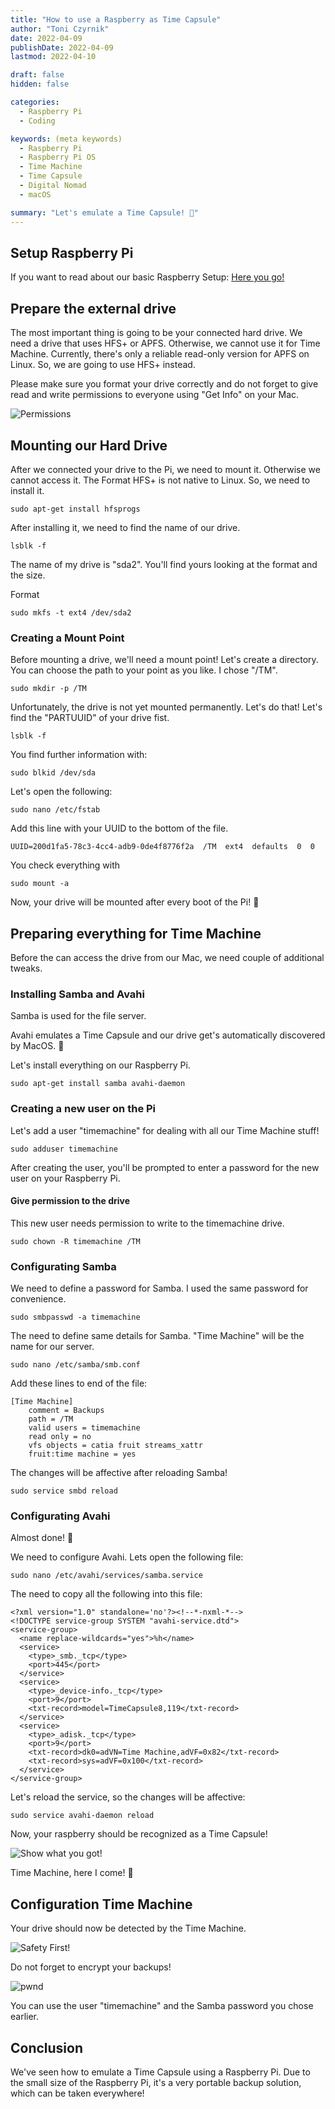 ```yaml
---
title: "How to use a Raspberry as Time Capsule"
author: "Toni Czyrnik"
date: 2022-04-09
publishDate: 2022-04-09
lastmod: 2022-04-10

draft: false
hidden: false

categories:
  - Raspberry Pi
  - Coding

keywords: (meta keywords)
  - Raspberry Pi
  - Raspberry Pi OS
  - Time Machine
  - Time Capsule
  - Digital Nomad
  - macOS

summary: "Let's emulate a Time Capsule! 🚀"
---
```



## Setup Raspberry Pi

If you want to read about our basic Raspberry Setup: [Here you go!](https://czyrnik.me/blog/how-to-set-up-a-raspberry-pi/)
	
## Prepare the external drive

The most important thing is going to be your connected hard drive. We need a drive that uses HFS+ or APFS. Otherwise, we cannot use it for Time Machine. Currently, there's only a reliable read-only version for APFS on Linux. So, we are going to use HFS+ instead. 

Please make sure you format your drive correctly and do not forget to give read and write permissions to everyone using "Get Info" on your Mac.

![Permissions](./permissions.png)

## Mounting our Hard Drive

After we connected your drive to the Pi, we need to mount it. Otherwise we cannot access it. The Format HFS+ is not native to Linux. So, we need to install it.

	sudo apt-get install hfsprogs

After installing it, we need to find the name of our drive.
	
	lsblk -f

The name of my drive is "sda2". You'll find yours looking at the format and the size.

Format

	sudo mkfs -t ext4 /dev/sda2

### Creating a Mount Point

Before mounting a drive, we'll need a mount point! Let's create a directory. You can choose the path to your point as you like. I chose "/TM".

	sudo mkdir -p /TM

Unfortunately, the drive is not yet mounted permanently. Let's do that! Let's find the "PARTUUID" of your drive fist. 

	lsblk -f

You find further information with:

	sudo blkid /dev/sda
	
Let's open the following:

	sudo nano /etc/fstab

Add this line with your UUID to the bottom of the file.

	UUID=200d1fa5-78c3-4cc4-adb9-0de4f8776f2a  /TM  ext4  defaults  0  0

You check everything with
	
	sudo mount -a

Now, your drive will be mounted after every boot of the Pi! 🤯

## Preparing everything for Time Machine

Before the can access the drive from our Mac, we need couple of additional tweaks.

### Installing Samba and Avahi

Samba is used for the file server. 

Avahi emulates a Time Capsule and our drive get's automatically discovered by MacOS. 🔎

Let's install everything on our Raspberry Pi.

	sudo apt-get install samba avahi-daemon

### Creating a new user on the Pi

Let's add a user "timemachine" for dealing with all our Time Machine stuff! 

	sudo adduser timemachine

After creating the user, you'll be prompted to enter a password for the new user on your Raspberry Pi.

#### Give permission to the drive

This new user needs permission to write to the timemachine drive.

	sudo chown -R timemachine /TM

### Configurating Samba

We need to define a password for Samba. I used the same password for convenience.

	sudo smbpasswd -a timemachine

The need to define same details for Samba. "Time Machine" will be the name for our server. 

	sudo nano /etc/samba/smb.conf

Add these lines to end of the file:

	[Time Machine]
		comment = Backups
		path = /TM
		valid users = timemachine
		read only = no
		vfs objects = catia fruit streams_xattr
		fruit:time machine = yes
 
The changes will be affective after reloading Samba!

	sudo service smbd reload

### Configurating Avahi

Almost done! 🙂

We need to configure Avahi. Lets open the following file:

	sudo nano /etc/avahi/services/samba.service

The need to copy all the following into this file:

	<?xml version="1.0" standalone='no'?><!--*-nxml-*-->
	<!DOCTYPE service-group SYSTEM "avahi-service.dtd">
	<service-group>
	  <name replace-wildcards="yes">%h</name>
	  <service>
	    <type>_smb._tcp</type>
	    <port>445</port>
	  </service>
	  <service>
	    <type>_device-info._tcp</type>
	    <port>9</port>
	    <txt-record>model=TimeCapsule8,119</txt-record>
	  </service>
	  <service>
	    <type>_adisk._tcp</type>
	    <port>9</port>
	    <txt-record>dk0=adVN=Time Machine,adVF=0x82</txt-record>
	    <txt-record>sys=adVF=0x100</txt-record>
	  </service>
	</service-group>

Let's reload the service, so the changes will be affective:

	sudo service avahi-daemon reload

Now, your raspberry should be recognized as a Time Capsule!

![Show what you got!](./time_capsule.png)

Time Machine, here I come! 🚀

## Configuration Time Machine

Your drive should now be detected by the Time Machine. 

![Safety First!](./time_machine.png)

Do not forget to encrypt your backups!

![pwnd](./connect.png)

You can use the user "timemachine" and the Samba password you chose earlier.

## Conclusion

We've seen how to emulate a Time Capsule using a Raspberry Pi. Due to the small size of the Raspberry Pi, it's a very portable backup solution, which can be taken everywhere!
